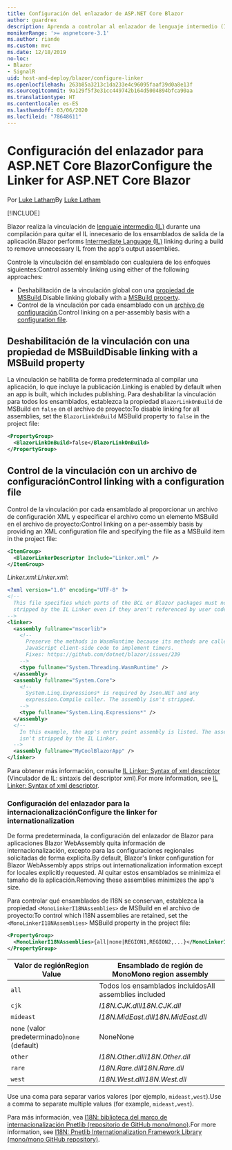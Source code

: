 ```yaml
---
title: Configuración del enlazador de ASP.NET Core Blazor
author: guardrex
description: Aprenda a controlar al enlazador de lenguaje intermedio (IL) al crear una aplicación Blazor.
monikerRange: '>= aspnetcore-3.1'
ms.author: riande
ms.custom: mvc
ms.date: 12/18/2019
no-loc:
- Blazor
- SignalR
uid: host-and-deploy/blazor/configure-linker
ms.openlocfilehash: 263b85a3213c1da233e4c96095faaf39d0a8e13f
ms.sourcegitcommit: 9a129f5f3e31cc449742b164d5004894bfca90aa
ms.translationtype: HT
ms.contentlocale: es-ES
ms.lasthandoff: 03/06/2020
ms.locfileid: "78648611"
---
```

# <a name="configure-the-linker-for-aspnet-core-blazor"></a><span data-ttu-id="4c7c1-103">Configuración del enlazador para ASP.NET Core Blazor</span><span class="sxs-lookup"><span data-stu-id="4c7c1-103">Configure the Linker for ASP.NET Core Blazor</span></span>

<span data-ttu-id="4c7c1-104">Por [Luke Latham](https://github.com/guardrex)</span><span class="sxs-lookup"><span data-stu-id="4c7c1-104">By [Luke Latham](https://github.com/guardrex)</span></span>

[!INCLUDE[](~/includes/blazorwasm-preview-notice.md)]

<span data-ttu-id="4c7c1-105">Blazor realiza la vinculación de [lenguaje intermedio (IL)](/dotnet/standard/managed-code#intermediate-language--execution) durante una compilación para quitar el IL innecesario de los ensamblados de salida de la aplicación.</span><span class="sxs-lookup"><span data-stu-id="4c7c1-105">Blazor performs [Intermediate Language (IL)](/dotnet/standard/managed-code#intermediate-language--execution) linking during a build to remove unnecessary IL from the app's output assemblies.</span></span>

<span data-ttu-id="4c7c1-106">Controle la vinculación del ensamblado con cualquiera de los enfoques siguientes:</span><span class="sxs-lookup"><span data-stu-id="4c7c1-106">Control assembly linking using either of the following approaches:</span></span>

* <span data-ttu-id="4c7c1-107">Deshabilitación de la vinculación global con una [propiedad de MSBuild](#disable-linking-with-a-msbuild-property).</span><span class="sxs-lookup"><span data-stu-id="4c7c1-107">Disable linking globally with a [MSBuild property](#disable-linking-with-a-msbuild-property).</span></span>
* <span data-ttu-id="4c7c1-108">Control de la vinculación por cada ensamblado con un [archivo de configuración](#control-linking-with-a-configuration-file).</span><span class="sxs-lookup"><span data-stu-id="4c7c1-108">Control linking on a per-assembly basis with a [configuration file](#control-linking-with-a-configuration-file).</span></span>

## <a name="disable-linking-with-a-msbuild-property"></a><span data-ttu-id="4c7c1-109">Deshabilitación de la vinculación con una propiedad de MSBuild</span><span class="sxs-lookup"><span data-stu-id="4c7c1-109">Disable linking with a MSBuild property</span></span>

<span data-ttu-id="4c7c1-110">La vinculación se habilita de forma predeterminada al compilar una aplicación, lo que incluye la publicación.</span><span class="sxs-lookup"><span data-stu-id="4c7c1-110">Linking is enabled by default when an app is built, which includes publishing.</span></span> <span data-ttu-id="4c7c1-111">Para deshabilitar la vinculación para todos los ensamblados, establezca la propiedad `BlazorLinkOnBuild` de MSBuild en `false` en el archivo de proyecto:</span><span class="sxs-lookup"><span data-stu-id="4c7c1-111">To disable linking for all assemblies, set the `BlazorLinkOnBuild` MSBuild property to `false` in the project file:</span></span>

```xml
<PropertyGroup>
  <BlazorLinkOnBuild>false</BlazorLinkOnBuild>
</PropertyGroup>
```

## <a name="control-linking-with-a-configuration-file"></a><span data-ttu-id="4c7c1-112">Control de la vinculación con un archivo de configuración</span><span class="sxs-lookup"><span data-stu-id="4c7c1-112">Control linking with a configuration file</span></span>

<span data-ttu-id="4c7c1-113">Control de la vinculación por cada ensamblado al proporcionar un archivo de configuración XML y especificar el archivo como un elemento MSBuild en el archivo de proyecto:</span><span class="sxs-lookup"><span data-stu-id="4c7c1-113">Control linking on a per-assembly basis by providing an XML configuration file and specifying the file as a MSBuild item in the project file:</span></span>

```xml
<ItemGroup>
  <BlazorLinkerDescriptor Include="Linker.xml" />
</ItemGroup>
```

<span data-ttu-id="4c7c1-114">*Linker.xml*:</span><span class="sxs-lookup"><span data-stu-id="4c7c1-114">*Linker.xml*:</span></span>

```xml
<?xml version="1.0" encoding="UTF-8" ?>
<!--
  This file specifies which parts of the BCL or Blazor packages must not be
  stripped by the IL Linker even if they aren't referenced by user code.
-->
<linker>
  <assembly fullname="mscorlib">
    <!--
      Preserve the methods in WasmRuntime because its methods are called by 
      JavaScript client-side code to implement timers.
      Fixes: https://github.com/dotnet/blazor/issues/239
    -->
    <type fullname="System.Threading.WasmRuntime" />
  </assembly>
  <assembly fullname="System.Core">
    <!--
      System.Linq.Expressions* is required by Json.NET and any 
      expression.Compile caller. The assembly isn't stripped.
    -->
    <type fullname="System.Linq.Expressions*" />
  </assembly>
  <!--
    In this example, the app's entry point assembly is listed. The assembly
    isn't stripped by the IL Linker.
  -->
  <assembly fullname="MyCoolBlazorApp" />
</linker>
```

<span data-ttu-id="4c7c1-115">Para obtener más información, consulte [IL Linker: Syntax of xml descriptor](https://github.com/mono/linker/blob/master/src/linker/README.md#syntax-of-xml-descriptor) (Vinculador de IL: sintaxis del descriptor xml).</span><span class="sxs-lookup"><span data-stu-id="4c7c1-115">For more information, see [IL Linker: Syntax of xml descriptor](https://github.com/mono/linker/blob/master/src/linker/README.md#syntax-of-xml-descriptor).</span></span>

### <a name="configure-the-linker-for-internationalization"></a><span data-ttu-id="4c7c1-116">Configuración del enlazador para la internacionalización</span><span class="sxs-lookup"><span data-stu-id="4c7c1-116">Configure the linker for internationalization</span></span>

<span data-ttu-id="4c7c1-117">De forma predeterminada, la configuración del enlazador de Blazor para aplicaciones Blazor WebAssembly quita información de internacionalización, excepto para las configuraciones regionales solicitadas de forma explícita.</span><span class="sxs-lookup"><span data-stu-id="4c7c1-117">By default, Blazor's linker configuration for Blazor WebAssembly apps strips out internationalization information except for locales explicitly requested.</span></span> <span data-ttu-id="4c7c1-118">Al quitar estos ensamblados se minimiza el tamaño de la aplicación.</span><span class="sxs-lookup"><span data-stu-id="4c7c1-118">Removing these assemblies minimizes the app's size.</span></span>

<span data-ttu-id="4c7c1-119">Para controlar qué ensamblados de I18N se conservan, establezca la propiedad `<MonoLinkerI18NAssemblies>` de MSBuild en el archivo de proyecto:</span><span class="sxs-lookup"><span data-stu-id="4c7c1-119">To control which I18N assemblies are retained, set the `<MonoLinkerI18NAssemblies>` MSBuild property in the project file:</span></span>

```xml
<PropertyGroup>
  <MonoLinkerI18NAssemblies>{all|none|REGION1,REGION2,...}</MonoLinkerI18NAssemblies>
</PropertyGroup>
```

| <span data-ttu-id="4c7c1-120">Valor de región</span><span class="sxs-lookup"><span data-stu-id="4c7c1-120">Region Value</span></span>     | <span data-ttu-id="4c7c1-121">Ensamblado de región de Mono</span><span class="sxs-lookup"><span data-stu-id="4c7c1-121">Mono region assembly</span></span>    |
| ---------------- | ----------------------- |
| `all`            | <span data-ttu-id="4c7c1-122">Todos los ensamblados incluidos</span><span class="sxs-lookup"><span data-stu-id="4c7c1-122">All assemblies included</span></span> |
| `cjk`            | <span data-ttu-id="4c7c1-123">*I18N.CJK.dll*</span><span class="sxs-lookup"><span data-stu-id="4c7c1-123">*I18N.CJK.dll*</span></span>          |
| `mideast`        | <span data-ttu-id="4c7c1-124">*I18N.MidEast.dll*</span><span class="sxs-lookup"><span data-stu-id="4c7c1-124">*I18N.MidEast.dll*</span></span>      |
| <span data-ttu-id="4c7c1-125">`none` (valor predeterminado)</span><span class="sxs-lookup"><span data-stu-id="4c7c1-125">`none` (default)</span></span> | <span data-ttu-id="4c7c1-126">None</span><span class="sxs-lookup"><span data-stu-id="4c7c1-126">None</span></span>                    |
| `other`          | <span data-ttu-id="4c7c1-127">*I18N.Other.dll*</span><span class="sxs-lookup"><span data-stu-id="4c7c1-127">*I18N.Other.dll*</span></span>        |
| `rare`           | <span data-ttu-id="4c7c1-128">*I18N.Rare.dll*</span><span class="sxs-lookup"><span data-stu-id="4c7c1-128">*I18N.Rare.dll*</span></span>         |
| `west`           | <span data-ttu-id="4c7c1-129">*I18N.West.dll*</span><span class="sxs-lookup"><span data-stu-id="4c7c1-129">*I18N.West.dll*</span></span>         |

<span data-ttu-id="4c7c1-130">Use una coma para separar varios valores (por ejemplo, `mideast,west`).</span><span class="sxs-lookup"><span data-stu-id="4c7c1-130">Use a comma to separate multiple values (for example, `mideast,west`).</span></span>

<span data-ttu-id="4c7c1-131">Para más información, vea [I18N: biblioteca del marco de internacionalización Pnetlib (repositorio de GitHub mono/mono)](https://github.com/mono/mono/tree/master/mcs/class/I18N).</span><span class="sxs-lookup"><span data-stu-id="4c7c1-131">For more information, see [I18N: Pnetlib Internationalization Framework Library (mono/mono GitHub repository)](https://github.com/mono/mono/tree/master/mcs/class/I18N).</span></span>
